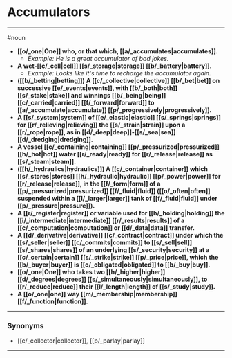 # Accumulators
---
#noun
- **[[o/_one|One]] who, or that which, [[a/_accumulates|accumulates]].**
	- _Example: He is a great accumulator of bad jokes._
- **A wet-[[c/_cell|cell]] [[s/_storage|storage]] [[b/_battery|battery]].**
	- _Example: Looks like it's time to recharge the accumulator again._
- **([[b/_betting|betting]]) A [[c/_collective|collective]] [[b/_bet|bet]] on successive [[e/_events|events]], with [[b/_both|both]] [[s/_stake|stake]] and winnings [[b/_being|being]] [[c/_carried|carried]] [[f/_forward|forward]] to [[a/_accumulate|accumulate]] [[p/_progressively|progressively]].**
- **A [[s/_system|system]] of [[e/_elastic|elastic]] [[s/_springs|springs]] for [[r/_relieving|relieving]] the [[s/_strain|strain]] upon a [[r/_rope|rope]], as in [[d/_deep|deep]]-[[s/_sea|sea]] [[d/_dredging|dredging]].**
- **A vessel [[c/_containing|containing]] [[p/_pressurized|pressurized]] [[h/_hot|hot]] water [[r/_ready|ready]] for [[r/_release|release]] as [[s/_steam|steam]].**
- **([[h/_hydraulics|hydraulics]]) A [[c/_container|container]] which [[s/_stores|stores]] [[h/_hydraulic|hydraulic]] [[p/_power|power]] for [[r/_release|release]], in the [[f/_form|form]] of a [[p/_pressurized|pressurized]] [[f/_fluid|fluid]] ([[o/_often|often]] suspended within a [[l/_larger|larger]] tank of [[f/_fluid|fluid]] under [[p/_pressure|pressure]]).**
- **A [[r/_register|register]] or variable used for [[h/_holding|holding]] the [[i/_intermediate|intermediate]] [[r/_results|results]] of a [[c/_computation|computation]] or [[d/_data|data]] transfer.**
- **A [[d/_derivative|derivative]] [[c/_contract|contract]] under which the [[s/_seller|seller]] [[c/_commits|commits]] to [[s/_sell|sell]] [[s/_shares|shares]] of an underlying [[s/_security|security]] at a [[c/_certain|certain]] [[s/_strike|strike]] [[p/_price|price]], which the [[b/_buyer|buyer]] is [[o/_obligated|obligated]] to [[b/_buy|buy]].**
- **[[o/_one|One]] who takes two [[h/_higher|higher]] [[d/_degrees|degrees]] [[s/_simultaneously|simultaneously]], to [[r/_reduce|reduce]] their [[l/_length|length]] of [[s/_study|study]].**
- **A [[o/_one|one]] way [[m/_membership|membership]] [[f/_function|function]].**
---
### Synonyms
- [[c/_collector|collector]], [[p/_parlay|parlay]]
---
